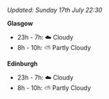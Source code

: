 *Updated: Sunday 17th July 22:30*

**Glasgow**

* 23h - 7h: :cloud: Cloudy
* 8h - 10h: :partly_sunny: Partly Cloudy

**Edinburgh**

* 23h - 7h: :cloud: Cloudy
* 8h - 10h: :partly_sunny: Partly Cloudy
